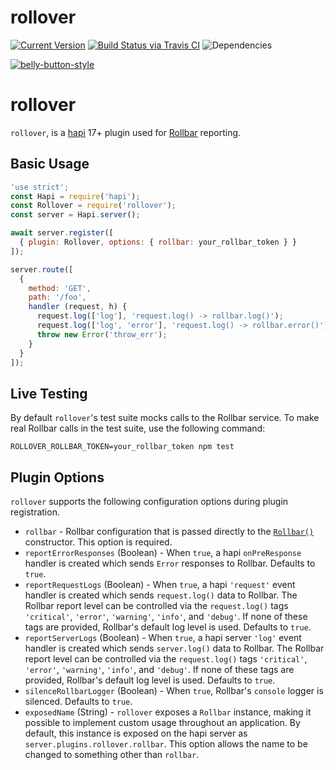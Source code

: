 # rollover

[![Current Version](https://img.shields.io/npm/v/rollover.svg)](https://www.npmjs.org/package/rollover)
[![Build Status via Travis CI](https://travis-ci.org/continuationlabs/rollover.svg?branch=master)](https://travis-ci.org/continuationlabs/rollover)
![Dependencies](http://img.shields.io/david/continuationlabs/rollover.svg)

[![belly-button-style](https://cdn.rawgit.com/continuationlabs/belly-button/master/badge.svg)](https://github.com/continuationlabs/belly-button)

# rollover

`rollover`, is a [hapi](https://github.com/hapijs/hapi) 17+ plugin used for [Rollbar](https://rollbar.com) reporting.

## Basic Usage

```javascript
'use strict';
const Hapi = require('hapi');
const Rollover = require('rollover');
const server = Hapi.server();

await server.register([
  { plugin: Rollover, options: { rollbar: your_rollbar_token } }
]);

server.route([
  {
    method: 'GET',
    path: '/foo',
    handler (request, h) {
      request.log(['log'], 'request.log() -> rollbar.log()');
      request.log(['log', 'error'], 'request.log() -> rollbar.error()');
      throw new Error('throw_err');
    }
  }
]);
```

## Live Testing

By default `rollover`'s test suite mocks calls to the Rollbar service. To make real Rollbar calls in the test suite, use the following command:

```
ROLLOVER_ROLLBAR_TOKEN=your_rollbar_token npm test
```

## Plugin Options

`rollover` supports the following configuration options during plugin registration.

- `rollbar` - Rollbar configuration that is passed directly to the [`Rollbar()`](https://www.npmjs.com/package/rollbar) constructor. This option is required.
- `reportErrorResponses` (Boolean) - When `true`, a hapi `onPreResponse` handler is created which sends `Error` responses to Rollbar. Defaults to `true`.
- `reportRequestLogs` (Boolean) - When `true`, a hapi `'request'` event handler is created which sends `request.log()` data to Rollbar. The Rollbar report level can be controlled via the `request.log()` tags `'critical'`, `'error'`, `'warning'`, `'info'`, and `'debug'`. If none of these tags are provided, Rollbar's default log level is used. Defaults to `true`.
- `reportServerLogs` (Boolean) - When `true`, a hapi server `'log'` event handler is created which sends `server.log()` data to Rollbar. The Rollbar report level can be controlled via the `request.log()` tags `'critical'`, `'error'`, `'warning'`, `'info'`, and `'debug'`. If none of these tags are provided, Rollbar's default log level is used. Defaults to `true`.
- `silenceRollbarLogger` (Boolean) - When `true`, Rollbar's `console` logger is silenced. Defaults to `true`.
- `exposedName` (String) - `rollover` exposes a `Rollbar` instance, making it possible to implement custom usage throughout an application. By default, this instance is exposed on the hapi server as `server.plugins.rollover.rollbar`. This option allows the name to be changed to something other than `rollbar`.
